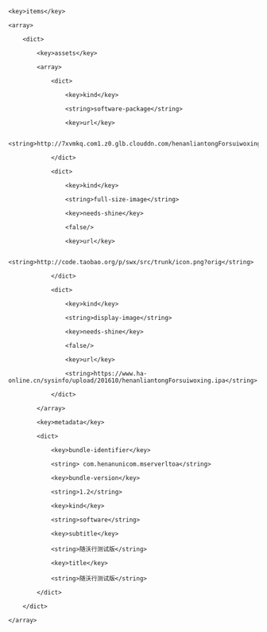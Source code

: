 <?xml version="1.0" encoding="UTF-8"?>

<!DOCTYPE plist PUBLIC "-//Apple//DTD PLIST 1.0//EN" "http://www.apple.com/DTDs/PropertyList-1.0.dtd">

<plist version="1.0">

<dict>

    <key>items</key>

    <array>

        <dict>

    		<key>assets</key>

			<array>

				<dict>

					<key>kind</key>

					<string>software-package</string>

					<key>url</key>

					<string>http://7xvmkq.com1.z0.glb.clouddn.com/henanliantongForsuiwoxing.ipa</string>

				</dict>

				<dict>

					<key>kind</key>

					<string>full-size-image</string>

					<key>needs-shine</key>

					<false/>

					<key>url</key>

					<string>http://code.taobao.org/p/swx/src/trunk/icon.png?orig</string>

				</dict>

				<dict>

					<key>kind</key>

					<string>display-image</string>

					<key>needs-shine</key>

					<false/>

					<key>url</key>

					<string>https://www.ha-online.cn/sysinfo/upload/201610/henanliantongForsuiwoxing.ipa</string>

				</dict>

			</array>

			<key>metadata</key>

			<dict>

				<key>bundle-identifier</key>

				<string> com.henanunicom.mserverltoa</string>

				<key>bundle-version</key>

				<string>1.2</string>

				<key>kind</key>

				<string>software</string>

				<key>subtitle</key>

				<string>随沃行测试版</string>

				<key>title</key>

				<string>随沃行测试版</string>

			</dict>

		</dict>

	</array>

</dict>

</plist>
